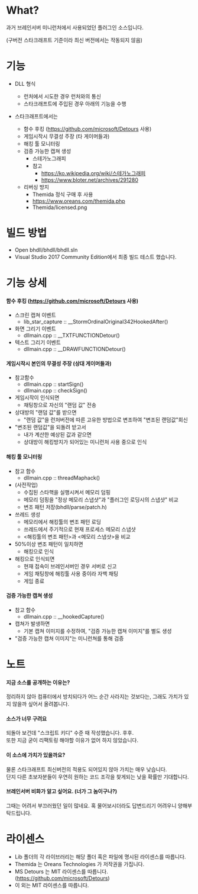 # What?

과거 브레인서버 미니런처에서 사용되었던 플러그인 소스입니다.

(구버전 스타크래프트 기준이라 최신 버전에서는 작동되지 않음)



# 기능

* DLL 형식
  * 런처에서 시도한 경우 런처와의 통신
  * 스타크래프트에 주입된 경우 아래의 기능을 수행

* 스타크래프트에서는
  * 함수 후킹 (https://github.com/microsoft/Detours 사용)
  * 게임시작시 무결성 주장 (타 게이머들과)
  * 해킹 툴 모니터링
  * 검증 가능한 캡쳐 생성
    * 스테가노그래피
    * 참고
      * https://ko.wikipedia.org/wiki/스테가노그래피
      * https://www.bloter.net/archives/291280
  * 리버싱 방지
    - Themida 정식 구매 후 사용
    - https://www.oreans.com/themida.php
    - Themida/licensed.png



# 빌드 방법

* Open bhdll/bhdll/bhdll.sln
* Visual Studio 2017 Community Edition에서 최종 빌드 테스트 했습니다.



# 기능 상세

#### 함수 후킹 (https://github.com/microsoft/Detours 사용)

- 스크린 캡쳐 이벤트
  - lib_star_capture :: __StormOrdinalOriginal342HookedAfter()
- 화면 그리기 이벤트
  - dllmain.cpp :: __TXTFUNCTIONDetour()
- 텍스트 그리기 이벤트
  - dllmain.cpp :: __DRAWFUNCTIONDetour()



#### 게임시작시 본인의 무결성 주장 (상대 게이머들과)

- 참고함수
  - dllmain.cpp :: startSign()
  - dllmain.cpp :: checkSign()
- 게임시작이 인식되면
  - 채팅창으로 자신의 "랜덤 값" 전송
- 상대방의 "랜덤 값"를 받으면
  - "랜덤 값"을 런처버전에 따른 고유한 방법으로 변조하여 "변조된 랜덤값"회신
- "변조된 랜덤값"을 되돌려 받고서
  - 내가 계산한 예상된 값과 같으면
  - 상대방이 해킹방지가 되어있는 미니런처 사용 중으로 인식



#### 해킹 툴 모니터링

* 참고 함수
  * dllmain.cpp :: threadMaphack()
* (사전작업)
  * 수집된 스타핵을 실행시켜서 메모리 덤핑
  * 메모리 덤핑을 "정상 메모리 스냅샷"과 "플러그인 로딩시의 스냅샷" 비교
  * 변조 패턴 저장(bhdll/parse/patch.h)
* 쓰레드 생성
  - 메모리에서 해킹툴의 변조 패턴 로딩
  - 쓰레드에서 주기적으로 현재 프로세스 메모리 스냅샷
  - <해킹툴의 변조 패턴>과 <메모리 스냅샷>을 비교
* 50%이상 변조 패턴이 일치하면
  - 해킹으로 인식
* 해킹으로 인식되면
  - 현재 접속이 브레인서버인 경우 서버로 신고
  - 게임 채팅창에 해킹툴 사용 중이라 자백 채팅
  - 게임 종료



#### 검증 가능한 캡쳐 생성 

- 참고 함수
  - dllmain.cpp :: __hookedCapture()
- 캡쳐가 발생하면
  - 기본 캡쳐 이미지를 수정하여, "검증 가능한 캡쳐 이미지"를 별도 생성
- "검증 가능한 캡쳐 이미지"는 미니런쳐를 통해 검증
  
  
  
# 노트

#### 지금 소스를 공개하는 이유는?

정리하지 않아 컴퓨터에서 방치되다가 어느 순간 사라지는 것보다는, 그래도 가치가 있지 않을까 싶어서 올려봅니다.

#### 소스가 너무 구려요

되돌아 보건데 "스크립트 키디" 수준 때 작성했습니다. 후후.  
또한 지금 굳이 리팩토링 해야할 이유가 없어 하지 않았습니다.

#### 이 소스에 가치가 있을까요?

물론 스타크래프트 최신버전의 적용도 되어있지 않아 가치는 매우 낮습니다.  
단지 다른 초보자분들이 우연히 원하는 코드 조각을 찾게되는 낮을 확률만 기대합니다.  

#### 브레인서버 비화가 알고 싶어요. (너가 그 놈이구나?)

그때는 어려서 부끄러웠던 일이 많네요. 혹 물어보시더라도 답변드리기 어려우니 양해부탁드립니다.

  

# 라이센스

* Lib 폴더의 각 라이브러리는 해당 폴더 혹은 파일에 명시된 라이센스를 따릅니다.
* Themida 는 Oreans Technologies 가 저작권을 가집니다.
* MS Detours 는 MIT 라이센스를 따릅니다. (https://github.com/microsoft/Detours)
* 이 외는 MIT 라이센스를 따릅니다.
